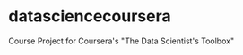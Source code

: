 datasciencecoursera
===================

Course Project for Coursera's "The Data Scientist's Toolbox"
